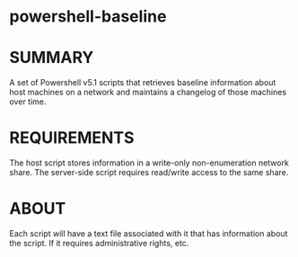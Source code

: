 # powershell-baseline


# SUMMARY

A set of Powershell v5.1 scripts that retrieves baseline information about host machines on a network and maintains a changelog of those machines over time.


# REQUIREMENTS

The host script stores information in a write-only non-enumeration network share. The server-side script requires read/write access to the same share.


# ABOUT

Each script will have a text file associated with it that has information about the script. If it requires administrative rights, etc.
